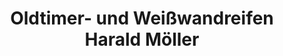 ---
title: "Oldtimer- und Weißwandreifen Harald Möller"
url: /quickborn/oldtimer-und-weisswandreifen-harald-moeller/
shop: Reifen
---